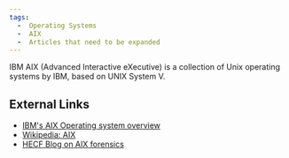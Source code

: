 ```yaml
---
tags:
  -  Operating Systems
  -  AIX
  -  Articles that need to be expanded 
---
```

IBM AIX (Advanced Interactive eXecutive) is a collection of Unix
operating systems by IBM, based on UNIX System V.

## External Links

- [IBM's AIX Operating system
  overview](http://www.ibm.com/servers/aix/overview)
- [Wikipedia: AIX](http://en.wikipedia.org/wiki/AIX_operating_system)
- [HECF Blog on AIX
  forensics](http://hackingexposedcomputerforensicsblog.blogspot.com/2011/02/what-are-you-missing-aix.html)
